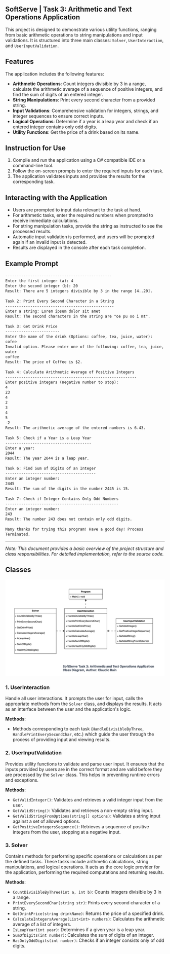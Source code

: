 ﻿## SoftServe | Task 3: Arithmetic and Text Operations Application
This project is designed to demonstrate various utility functions, ranging from basic arithmetic operations to string manipulations and input validations. It is structured into three main classes: `Solver`, `UserInteraction`, and `UserInputValidation`.

## Features
The application includes the following features:
- **Arithmetic Operations**: Count integers divisible by 3 in a range, calculate the arithmetic average of a sequence of positive integers, and find the sum of digits of an entered integer.
- **String Manipulations**: Print every second character from a provided string.
- **Input Validations**: Comprehensive validation for integers, strings, and integer sequences to ensure correct inputs.
- **Logical Operations**: Determine if a year is a leap year and check if an entered integer contains only odd digits.
- **Utility Functions**: Get the price of a drink based on its name.

## Instruction for Use
1. Compile and run the application using a C# compatible IDE or a command-line tool.
2. Follow the on-screen prompts to enter the required inputs for each task.
3. The application validates inputs and provides the results for the corresponding task.

## Interacting with the Application
- Users are prompted to input data relevant to the task at hand.
- For arithmetic tasks, enter the required numbers when prompted to receive immediate calculations.
- For string manipulation tasks, provide the string as instructed to see the processed results.
- Automatic input validation is performed, and users will be prompted again if an invalid input is detected.
- Results are displayed in the console after each task completion.



## Example Prompt
```
-----------------------------------------------
Enter the first integer (a): 4
Enter the second integer (b): 20
Result: There are 5 integers divisible by 3 in the range [4..20].

Task 2: Print Every Second Character in a String
------------------------------------------------
Enter a string: Lorem ipsum dolor sit amet
Result: The second characters in the string are "oe pu oo i mt".

Task 3: Get Drink Price
------------------------
Enter the name of the drink (Options: coffee, tea, juice, water):
cofee
Invalid option. Please enter one of the following: coffee, tea, juice, water
coffee
Result: The price of Coffee is $2.

Task 4: Calculate Arithmetic Average of Positive Integers
----------------------------------------------------------
Enter positive integers (negative number to stop):
4
23
4
2
3
4
5
-2
Result: The arithmetic average of the entered numbers is 6.43.

Task 5: Check if a Year is a Leap Year
--------------------------------------
Enter a year:
2044
Result: The year 2044 is a leap year.

Task 6: Find Sum of Digits of an Integer
----------------------------------------
Enter an integer number:
2445
Result: The sum of the digits in the number 2445 is 15.

Task 7: Check if Integer Contains Only Odd Numbers
--------------------------------------------------
Enter an integer number:
243
Result: The number 243 does not contain only odd digits.

Many thanks for trying this program! Have a good day! Process Terminated.
```
---
*Note: This document provides a basic overview of the project structure and class responsibilities. For detailed implementation, refer to the source code.*

## Classes
![Task 3 - Class Diagram](Task-3-Class-Diagram.png "Task 3 - Class Diagram")


### 1. UserInteraction
Handle all user interactions. It prompts the user for input, calls the appropriate methods from the `Solver` class, and displays the results.
It acts as an interface between the user and the application's logic.

**Methods**:
- Methods corresponding to each task (`HandleDivisibleByThree`, `HandlePrintEverySecondChar`, etc.) which guide the user through the process of providing input and viewing results.

### 2. UserInputValidation

Provides utility functions to validate and parse user input. It ensures that the inputs provided by users are in the correct format and are valid before they are processed by the `Solver` class.
This helps in preventing runtime errors and exceptions.

**Methods**:
- `GetValidInteger()`: Validates and retrieves a valid integer input from the user.
- `GetValidString()`: Validates and retrieves a non-empty string input.
- `GetValidStringFromOptions(string[] options)`: Validates a string input against a set of allowed options.
- `GetPositiveIntegersSequence()`: Retrieves a sequence of positive integers from the user, stopping at a negative input.


### 3. Solver

Contains methods for performing specific operations or calculations as per the defined tasks. These tasks include arithmetic calculations, string manipulations, and logical operations.
It acts as the core logic provider for the application, performing the required computations and returning results.

**Methods**:
- `CountDivisibleByThree(int a, int b)`: Counts integers divisible by 3 in a range.
- `PrintEverySecondChar(string str)`: Prints every second character of a string.
- `GetDrinkPrice(string drinkName)`: Returns the price of a specified drink.
- `CalculateIntegersAverage(List<int> numbers)`: Calculates the arithmetic average of a list of integers.
- `IsLeapYear(int year)`: Determines if a given year is a leap year.
- `SumOfDigits(int number)`: Calculates the sum of digits of an integer.
- `HasOnlyOddDigits(int number)`: Checks if an integer consists only of odd digits.

